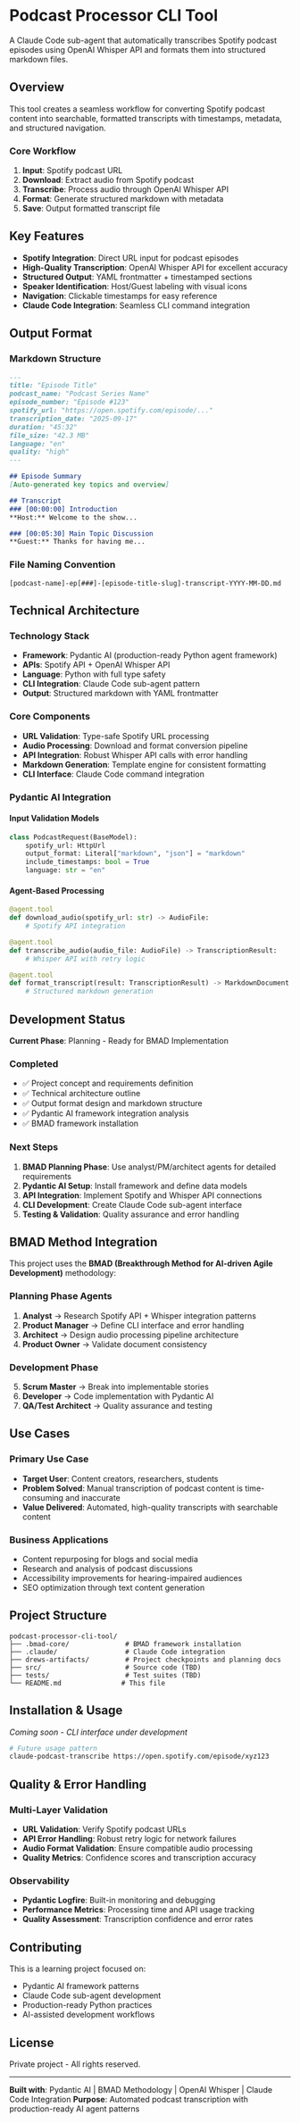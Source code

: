 # Podcast Processor CLI Tool

A Claude Code sub-agent that automatically transcribes Spotify podcast episodes using OpenAI Whisper API and formats them into structured markdown files.

## Overview

This tool creates a seamless workflow for converting Spotify podcast content into searchable, formatted transcripts with timestamps, metadata, and structured navigation.

### Core Workflow
1. **Input**: Spotify podcast URL
2. **Download**: Extract audio from Spotify podcast
3. **Transcribe**: Process audio through OpenAI Whisper API
4. **Format**: Generate structured markdown with metadata
5. **Save**: Output formatted transcript file

## Key Features

- **Spotify Integration**: Direct URL input for podcast episodes
- **High-Quality Transcription**: OpenAI Whisper API for excellent accuracy
- **Structured Output**: YAML frontmatter + timestamped sections
- **Speaker Identification**: Host/Guest labeling with visual icons
- **Navigation**: Clickable timestamps for easy reference
- **Claude Code Integration**: Seamless CLI command integration

## Output Format

### Markdown Structure
```markdown
---
title: "Episode Title"
podcast_name: "Podcast Series Name"
episode_number: "Episode #123"
spotify_url: "https://open.spotify.com/episode/..."
transcription_date: "2025-09-17"
duration: "45:32"
file_size: "42.3 MB"
language: "en"
quality: "high"
---

## Episode Summary
[Auto-generated key topics and overview]

## Transcript
### [00:00:00] Introduction
**Host:** Welcome to the show...

### [00:05:30] Main Topic Discussion
**Guest:** Thanks for having me...
```

### File Naming Convention
```
[podcast-name]-ep[###]-[episode-title-slug]-transcript-YYYY-MM-DD.md
```

## Technical Architecture

### Technology Stack
- **Framework**: Pydantic AI (production-ready Python agent framework)
- **APIs**: Spotify API + OpenAI Whisper API
- **Language**: Python with full type safety
- **CLI Integration**: Claude Code sub-agent pattern
- **Output**: Structured markdown with YAML frontmatter

### Core Components
- **URL Validation**: Type-safe Spotify URL processing
- **Audio Processing**: Download and format conversion pipeline
- **API Integration**: Robust Whisper API calls with error handling
- **Markdown Generation**: Template engine for consistent formatting
- **CLI Interface**: Claude Code command integration

### Pydantic AI Integration

#### Input Validation Models
```python
class PodcastRequest(BaseModel):
    spotify_url: HttpUrl
    output_format: Literal["markdown", "json"] = "markdown"
    include_timestamps: bool = True
    language: str = "en"
```

#### Agent-Based Processing
```python
@agent.tool
def download_audio(spotify_url: str) -> AudioFile:
    # Spotify API integration

@agent.tool
def transcribe_audio(audio_file: AudioFile) -> TranscriptionResult:
    # Whisper API with retry logic

@agent.tool
def format_transcript(result: TranscriptionResult) -> MarkdownDocument:
    # Structured markdown generation
```

## Development Status

**Current Phase**: Planning - Ready for BMAD Implementation

### Completed
- ✅ Project concept and requirements definition
- ✅ Technical architecture outline
- ✅ Output format design and markdown structure
- ✅ Pydantic AI framework integration analysis
- ✅ BMAD framework installation

### Next Steps
1. **BMAD Planning Phase**: Use analyst/PM/architect agents for detailed requirements
2. **Pydantic AI Setup**: Install framework and define data models
3. **API Integration**: Implement Spotify and Whisper API connections
4. **CLI Development**: Create Claude Code sub-agent interface
5. **Testing & Validation**: Quality assurance and error handling

## BMAD Method Integration

This project uses the **BMAD (Breakthrough Method for AI-driven Agile Development)** methodology:

### Planning Phase Agents
1. **Analyst** → Research Spotify API + Whisper integration patterns
2. **Product Manager** → Define CLI interface and error handling
3. **Architect** → Design audio processing pipeline architecture
4. **Product Owner** → Validate document consistency

### Development Phase
5. **Scrum Master** → Break into implementable stories
6. **Developer** → Code implementation with Pydantic AI
7. **QA/Test Architect** → Quality assurance and testing

## Use Cases

### Primary Use Case
- **Target User**: Content creators, researchers, students
- **Problem Solved**: Manual transcription of podcast content is time-consuming and inaccurate
- **Value Delivered**: Automated, high-quality transcripts with searchable content

### Business Applications
- Content repurposing for blogs and social media
- Research and analysis of podcast discussions
- Accessibility improvements for hearing-impaired audiences
- SEO optimization through text content generation

## Project Structure

```
podcast-processor-cli-tool/
├── .bmad-core/              # BMAD framework installation
├── .claude/                 # Claude Code integration
├── drews-artifacts/         # Project checkpoints and planning docs
├── src/                     # Source code (TBD)
├── tests/                   # Test suites (TBD)
└── README.md               # This file
```

## Installation & Usage

*Coming soon - CLI interface under development*

```bash
# Future usage pattern
claude-podcast-transcribe https://open.spotify.com/episode/xyz123
```

## Quality & Error Handling

### Multi-Layer Validation
- **URL Validation**: Verify Spotify podcast URLs
- **API Error Handling**: Robust retry logic for network failures
- **Audio Format Validation**: Ensure compatible audio processing
- **Quality Metrics**: Confidence scores and transcription accuracy

### Observability
- **Pydantic Logfire**: Built-in monitoring and debugging
- **Performance Metrics**: Processing time and API usage tracking
- **Quality Assessment**: Transcription confidence and error rates

## Contributing

This is a learning project focused on:
- Pydantic AI framework patterns
- Claude Code sub-agent development
- Production-ready Python practices
- AI-assisted development workflows

## License

Private project - All rights reserved.

---

**Built with**: Pydantic AI | BMAD Methodology | OpenAI Whisper | Claude Code Integration
**Purpose**: Automated podcast transcription with production-ready AI agent patterns
